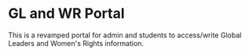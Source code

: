 # GL and WR Portal

This is a revamped portal for admin and students to access/write Global Leaders and Women's Rights information.
